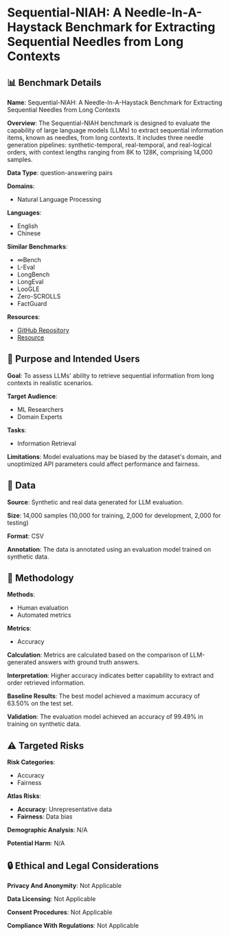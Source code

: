 # Sequential-NIAH: A Needle-In-A-Haystack Benchmark for Extracting Sequential Needles from Long Contexts

## 📊 Benchmark Details

**Name**: Sequential-NIAH: A Needle-In-A-Haystack Benchmark for Extracting Sequential Needles from Long Contexts

**Overview**: The Sequential-NIAH benchmark is designed to evaluate the capability of large language models (LLMs) to extract sequential information items, known as needles, from long contexts. It includes three needle generation pipelines: synthetic-temporal, real-temporal, and real-logical orders, with context lengths ranging from 8K to 128K, comprising 14,000 samples.

**Data Type**: question-answering pairs

**Domains**:
- Natural Language Processing

**Languages**:
- English
- Chinese

**Similar Benchmarks**:
- ∞Bench
- L-Eval
- LongBench
- LongEval
- LooGLE
- Zero-SCROLLS
- FactGuard

**Resources**:
- [GitHub Repository](https://github.com/miraclefish/Sequential-NIAH-Benchmark.git)
- [Resource](https://huggingface.co/datasets/yuyijiong/LongData-Corpus)

## 🎯 Purpose and Intended Users

**Goal**: To assess LLMs' ability to retrieve sequential information from long contexts in realistic scenarios.

**Target Audience**:
- ML Researchers
- Domain Experts

**Tasks**:
- Information Retrieval

**Limitations**: Model evaluations may be biased by the dataset's domain, and unoptimized API parameters could affect performance and fairness.

## 💾 Data

**Source**: Synthetic and real data generated for LLM evaluation.

**Size**: 14,000 samples (10,000 for training, 2,000 for development, 2,000 for testing)

**Format**: CSV

**Annotation**: The data is annotated using an evaluation model trained on synthetic data.

## 🔬 Methodology

**Methods**:
- Human evaluation
- Automated metrics

**Metrics**:
- Accuracy

**Calculation**: Metrics are calculated based on the comparison of LLM-generated answers with ground truth answers.

**Interpretation**: Higher accuracy indicates better capability to extract and order retrieved information.

**Baseline Results**: The best model achieved a maximum accuracy of 63.50% on the test set.

**Validation**: The evaluation model achieved an accuracy of 99.49% in training on synthetic data.

## ⚠️ Targeted Risks

**Risk Categories**:
- Accuracy
- Fairness

**Atlas Risks**:
- **Accuracy**: Unrepresentative data
- **Fairness**: Data bias

**Demographic Analysis**: N/A

**Potential Harm**: N/A

## 🔒 Ethical and Legal Considerations

**Privacy And Anonymity**: Not Applicable

**Data Licensing**: Not Applicable

**Consent Procedures**: Not Applicable

**Compliance With Regulations**: Not Applicable
